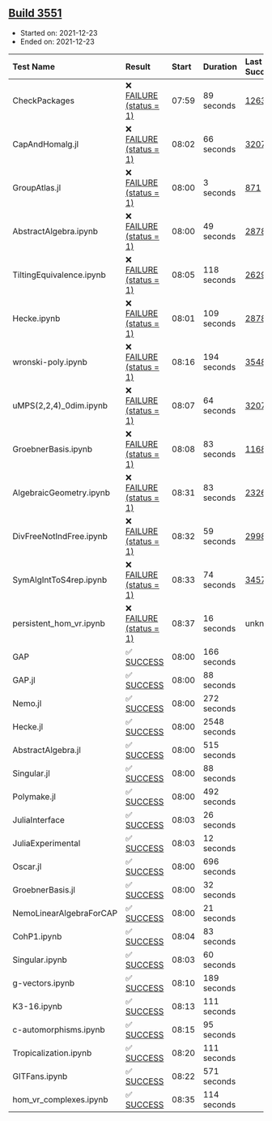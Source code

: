 ## [Build 3551](https://oscarci.mathematik.uni-kl.de/job/oscar-stable/3551/)

* Started on: 2021-12-23
* Ended on: 2021-12-23

| Test Name    | Result | Start | Duration | Last Success | First Failure |
|:-------------|:-------|:------|:---------|:-------------|:--------------|
| CheckPackages | ❌ [FAILURE (status = 1)](https://oscarci.mathematik.uni-kl.de/job/oscar-stable/3551/artifact/logs/build-3551/CheckPackages.log) | 07:59 | 89 seconds | [1263](https://oscarci.mathematik.uni-kl.de/job/oscar-stable/1263/) | [1264](https://oscarci.mathematik.uni-kl.de/job/oscar-stable/1264/) |
| CapAndHomalg.jl | ❌ [FAILURE (status = 1)](https://oscarci.mathematik.uni-kl.de/job/oscar-stable/3551/artifact/logs/build-3551/CapAndHomalg.jl.log) | 08:02 | 66 seconds | [3207](https://oscarci.mathematik.uni-kl.de/job/oscar-stable/3207/) | [3208](https://oscarci.mathematik.uni-kl.de/job/oscar-stable/3208/) |
| GroupAtlas.jl | ❌ [FAILURE (status = 1)](https://oscarci.mathematik.uni-kl.de/job/oscar-stable/3551/artifact/logs/build-3551/GroupAtlas.jl.log) | 08:00 | 3 seconds | [871](https://oscarci.mathematik.uni-kl.de/job/oscar-stable/871/) | [872](https://oscarci.mathematik.uni-kl.de/job/oscar-stable/872/) |
| AbstractAlgebra.ipynb | ❌ [FAILURE (status = 1)](https://oscarci.mathematik.uni-kl.de/job/oscar-stable/3551/artifact/logs/build-3551/AbstractAlgebra.ipynb.log) | 08:00 | 49 seconds | [2878](https://oscarci.mathematik.uni-kl.de/job/oscar-stable/2878/) | [2879](https://oscarci.mathematik.uni-kl.de/job/oscar-stable/2879/) |
| TiltingEquivalence.ipynb | ❌ [FAILURE (status = 1)](https://oscarci.mathematik.uni-kl.de/job/oscar-stable/3551/artifact/logs/build-3551/TiltingEquivalence.ipynb.log) | 08:05 | 118 seconds | [2629](https://oscarci.mathematik.uni-kl.de/job/oscar-stable/2629/) | [2630](https://oscarci.mathematik.uni-kl.de/job/oscar-stable/2630/) |
| Hecke.ipynb | ❌ [FAILURE (status = 1)](https://oscarci.mathematik.uni-kl.de/job/oscar-stable/3551/artifact/logs/build-3551/Hecke.ipynb.log) | 08:01 | 109 seconds | [2878](https://oscarci.mathematik.uni-kl.de/job/oscar-stable/2878/) | [2879](https://oscarci.mathematik.uni-kl.de/job/oscar-stable/2879/) |
| wronski-poly.ipynb | ❌ [FAILURE (status = 1)](https://oscarci.mathematik.uni-kl.de/job/oscar-stable/3551/artifact/logs/build-3551/wronski-poly.ipynb.log) | 08:16 | 194 seconds | [3548](https://oscarci.mathematik.uni-kl.de/job/oscar-stable/3548/) | [3549](https://oscarci.mathematik.uni-kl.de/job/oscar-stable/3549/) |
| uMPS(2,2,4)_0dim.ipynb | ❌ [FAILURE (status = 1)](https://oscarci.mathematik.uni-kl.de/job/oscar-stable/3551/artifact/logs/build-3551/uMPS-2-2-4-_0dim.ipynb.log) | 08:07 | 64 seconds | [3207](https://oscarci.mathematik.uni-kl.de/job/oscar-stable/3207/) | [3208](https://oscarci.mathematik.uni-kl.de/job/oscar-stable/3208/) |
| GroebnerBasis.ipynb | ❌ [FAILURE (status = 1)](https://oscarci.mathematik.uni-kl.de/job/oscar-stable/3551/artifact/logs/build-3551/GroebnerBasis.ipynb.log) | 08:08 | 83 seconds | [1168](https://oscarci.mathematik.uni-kl.de/job/oscar-stable/1168/) | [1169](https://oscarci.mathematik.uni-kl.de/job/oscar-stable/1169/) |
| AlgebraicGeometry.ipynb | ❌ [FAILURE (status = 1)](https://oscarci.mathematik.uni-kl.de/job/oscar-stable/3551/artifact/logs/build-3551/AlgebraicGeometry.ipynb.log) | 08:31 | 83 seconds | [2326](https://oscarci.mathematik.uni-kl.de/job/oscar-stable/2326/) | [2327](https://oscarci.mathematik.uni-kl.de/job/oscar-stable/2327/) |
| DivFreeNotIndFree.ipynb | ❌ [FAILURE (status = 1)](https://oscarci.mathematik.uni-kl.de/job/oscar-stable/3551/artifact/logs/build-3551/DivFreeNotIndFree.ipynb.log) | 08:32 | 59 seconds | [2998](https://oscarci.mathematik.uni-kl.de/job/oscar-stable/2998/) | [2999](https://oscarci.mathematik.uni-kl.de/job/oscar-stable/2999/) |
| SymAlgIntToS4rep.ipynb | ❌ [FAILURE (status = 1)](https://oscarci.mathematik.uni-kl.de/job/oscar-stable/3551/artifact/logs/build-3551/SymAlgIntToS4rep.ipynb.log) | 08:33 | 74 seconds | [3457](https://oscarci.mathematik.uni-kl.de/job/oscar-stable/3457/) | [3458](https://oscarci.mathematik.uni-kl.de/job/oscar-stable/3458/) |
| persistent_hom_vr.ipynb | ❌ [FAILURE (status = 1)](https://oscarci.mathematik.uni-kl.de/job/oscar-stable/3551/artifact/logs/build-3551/persistent_hom_vr.ipynb.log) | 08:37 | 16 seconds | unknown | unknown |
| GAP | ✅ [SUCCESS](https://oscarci.mathematik.uni-kl.de/job/oscar-stable/3551/artifact/logs/build-3551/GAP.log) | 08:00 | 166 seconds |  |  |
| GAP.jl | ✅ [SUCCESS](https://oscarci.mathematik.uni-kl.de/job/oscar-stable/3551/artifact/logs/build-3551/GAP.jl.log) | 08:00 | 88 seconds |  |  |
| Nemo.jl | ✅ [SUCCESS](https://oscarci.mathematik.uni-kl.de/job/oscar-stable/3551/artifact/logs/build-3551/Nemo.jl.log) | 08:00 | 272 seconds |  |  |
| Hecke.jl | ✅ [SUCCESS](https://oscarci.mathematik.uni-kl.de/job/oscar-stable/3551/artifact/logs/build-3551/Hecke.jl.log) | 08:00 | 2548 seconds |  |  |
| AbstractAlgebra.jl | ✅ [SUCCESS](https://oscarci.mathematik.uni-kl.de/job/oscar-stable/3551/artifact/logs/build-3551/AbstractAlgebra.jl.log) | 08:00 | 515 seconds |  |  |
| Singular.jl | ✅ [SUCCESS](https://oscarci.mathematik.uni-kl.de/job/oscar-stable/3551/artifact/logs/build-3551/Singular.jl.log) | 08:00 | 88 seconds |  |  |
| Polymake.jl | ✅ [SUCCESS](https://oscarci.mathematik.uni-kl.de/job/oscar-stable/3551/artifact/logs/build-3551/Polymake.jl.log) | 08:00 | 492 seconds |  |  |
| JuliaInterface | ✅ [SUCCESS](https://oscarci.mathematik.uni-kl.de/job/oscar-stable/3551/artifact/logs/build-3551/JuliaInterface.log) | 08:03 | 26 seconds |  |  |
| JuliaExperimental | ✅ [SUCCESS](https://oscarci.mathematik.uni-kl.de/job/oscar-stable/3551/artifact/logs/build-3551/JuliaExperimental.log) | 08:03 | 12 seconds |  |  |
| Oscar.jl | ✅ [SUCCESS](https://oscarci.mathematik.uni-kl.de/job/oscar-stable/3551/artifact/logs/build-3551/Oscar.jl.log) | 08:00 | 696 seconds |  |  |
| GroebnerBasis.jl | ✅ [SUCCESS](https://oscarci.mathematik.uni-kl.de/job/oscar-stable/3551/artifact/logs/build-3551/GroebnerBasis.jl.log) | 08:00 | 32 seconds |  |  |
| NemoLinearAlgebraForCAP | ✅ [SUCCESS](https://oscarci.mathematik.uni-kl.de/job/oscar-stable/3551/artifact/logs/build-3551/NemoLinearAlgebraForCAP.log) | 08:00 | 21 seconds |  |  |
| CohP1.ipynb | ✅ [SUCCESS](https://oscarci.mathematik.uni-kl.de/job/oscar-stable/3551/artifact/logs/build-3551/CohP1.ipynb.log) | 08:04 | 83 seconds |  |  |
| Singular.ipynb | ✅ [SUCCESS](https://oscarci.mathematik.uni-kl.de/job/oscar-stable/3551/artifact/logs/build-3551/Singular.ipynb.log) | 08:03 | 60 seconds |  |  |
| g-vectors.ipynb | ✅ [SUCCESS](https://oscarci.mathematik.uni-kl.de/job/oscar-stable/3551/artifact/logs/build-3551/g-vectors.ipynb.log) | 08:10 | 189 seconds |  |  |
| K3-16.ipynb | ✅ [SUCCESS](https://oscarci.mathematik.uni-kl.de/job/oscar-stable/3551/artifact/logs/build-3551/K3-16.ipynb.log) | 08:13 | 111 seconds |  |  |
| c-automorphisms.ipynb | ✅ [SUCCESS](https://oscarci.mathematik.uni-kl.de/job/oscar-stable/3551/artifact/logs/build-3551/c-automorphisms.ipynb.log) | 08:15 | 95 seconds |  |  |
| Tropicalization.ipynb | ✅ [SUCCESS](https://oscarci.mathematik.uni-kl.de/job/oscar-stable/3551/artifact/logs/build-3551/Tropicalization.ipynb.log) | 08:20 | 111 seconds |  |  |
| GITFans.ipynb | ✅ [SUCCESS](https://oscarci.mathematik.uni-kl.de/job/oscar-stable/3551/artifact/logs/build-3551/GITFans.ipynb.log) | 08:22 | 571 seconds |  |  |
| hom_vr_complexes.ipynb | ✅ [SUCCESS](https://oscarci.mathematik.uni-kl.de/job/oscar-stable/3551/artifact/logs/build-3551/hom_vr_complexes.ipynb.log) | 08:35 | 114 seconds |  |  |
